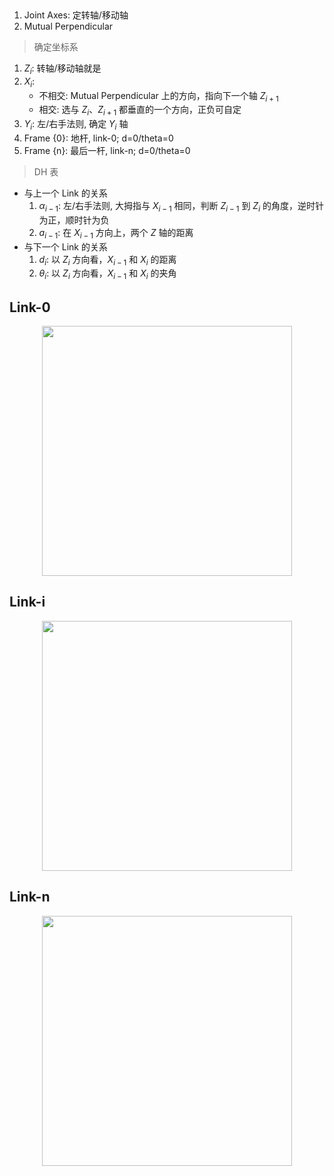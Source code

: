 &emsp;

1. Joint Axes: 定转轴/移动轴
2. Mutual Perpendicular
&emsp;
>确定坐标系
1. $Z_i$: 转轴/移动轴就是
2. $X_i$: 
   - 不相交: Mutual Perpendicular 上的方向，指向下一个轴 $Z_{i+1}$
   - 相交: 选与 $Z_{i}$、$Z_{i+1}$ 都垂直的一个方向，正负可自定
3. $Y_i$: 左/右手法则, 确定 $Y_i$ 轴
4. Frame {0}: 地杆, link-0; d=0/theta=0
5. Frame {n}: 最后一杆, link-n; d=0/theta=0

>DH 表
- 与上一个 Link 的关系
  1. $\alpha_{i-1}$: 左/右手法则, 大拇指与 $X_{i-1}$ 相同，判断 $Z_{i-1}$ 到 $Z_{i}$ 的角度，逆时针为正，顺时针为负
  2.  $a_{i-1}$: 在 $X_{i-1}$ 方向上，两个 $Z$ 轴的距离
- 与下一个 Link 的关系
  1. $d_i$: 以 $Z_i$ 方向看，$X_{i-1}$ 和 $X_{i}$ 的距离
  2. $\theta_i$: 以 $Z_i$ 方向看，$X_{i-1}$ 和 $X_{i}$ 的夹角



## Link-0

<div align=center>
    <image src="imgs/3.3.link-0.png" width=400>
</div>


## Link-i
<div align=center>
    <image src="imgs/3.3.link-i.png" width=400>
</div>



## Link-n
<div align=center>
    <image src="imgs/3.3.link-n.png" width=400>
</div>